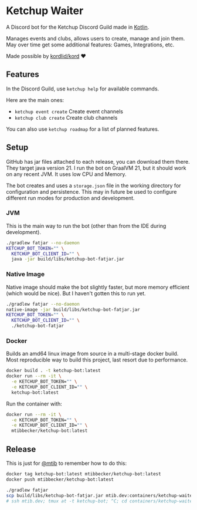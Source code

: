 # Ketchup Waiter

A Discord bot for the Ketchup Discord Guild made in [Kotlin](https://kotlinlang.org/).

Manages events and clubs, allows users to create, manage and join them.
May over time get some additional features: Games, Integrations, etc.

Made possible by [kordlid/kord](https://github.com/kordlib/kord) ❤️

## Features

In the Discord Guild, use `ketchup help` for available commands.

Here are the main ones:

- `ketchup event create` Create event channels
- `ketchup club create` Create club channels

You can also use `ketchup roadmap` for a list of planned features.

## Setup

GitHub has jar files attached to each release, you can download them there.
They target java version 21.
I run the bot on GraalVM 21, but it should work on any recent JVM. It uses low CPU and Memory.

The bot creates and uses a `storage.json` file in the working directory for configuration and persistence.
This may in future be used to configure different run modes for production and development.

### JVM

This is the main way to run the bot (other than from the IDE during development).

```bash
./gradlew fatjar --no-daemon
KETCHUP_BOT_TOKEN="" \
  KETCHUP_BOT_CLIENT_ID="" \
  java -jar build/libs/ketchup-bot-fatjar.jar
```

### Native Image

Native image should make the bot slightly faster, but more memory efficient (which would be nice).
But I haven't gotten this to run yet.

```bash
./gradlew fatjar --no-daemon
native-image -jar build/libs/ketchup-bot-fatjar.jar
KETCHUP_BOT_TOKEN="" \
  KETCHUP_BOT_CLIENT_ID="" \
  ./ketchup-bot-fatjar
```

### Docker

Builds an amd64 linux image from source in a multi-stage docker build.
Most reproducible way to build this project, last resort due to performance.

```bash
docker build . -t ketchup-bot:latest
docker run --rm -it \
  -e KETCHUP_BOT_TOKEN="" \
  -e KETCHUP_BOT_CLIENT_ID="" \
  ketchup-bot:latest
```

Run the container with:

```bash
docker run --rm -it \
  -e KETCHUP_BOT_TOKEN="" \
  -e KETCHUP_BOT_CLIENT_ID="" \
  mtibbecker/ketchup-bot:latest
```

## Release

This is just for [@mtib](https://github.com/mtib) to remember how to do this:

```bash
docker tag ketchup-bot:latest mtibbecker/ketchup-bot:latest
docker push mtibbecker/ketchup-bot:latest
```

```bash
./gradlew fatjar
scp build/libs/ketchup-bot-fatjar.jar mtib.dev:containers/ketchup-waiter/ketchup-bot-fatjar.jar 
# ssh mtib.dev; tmux at -t ketchup-bot; ^C; cd containers/ketchup-waiter; ./start.sh
```